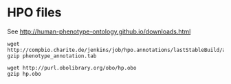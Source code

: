 # HPO files

See <http://human-phenotype-ontology.github.io/downloads.html>

~~~~{.bash}
wget http://compbio.charite.de/jenkins/job/hpo.annotations/lastStableBuild/artifact/misc/phenotype_annotation.tab
gzip phenotype_annotation.tab

wget http://purl.obolibrary.org/obo/hp.obo
gzip hp.obo
~~~~

